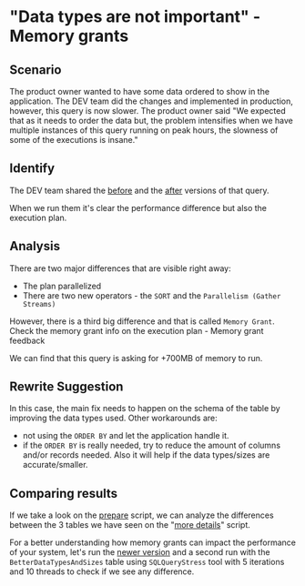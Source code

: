 # "Data types are not important" - Memory grants

## Scenario

The product owner wanted to have some data ordered to show in the application.
The DEV team did the changes and implemented in production, however, this query is now slower. The product owner said "We expected that as it needs to order the data but, the problem intensifies when we have multiple instances of this query running on peak hours, the slowness of some of the executions is insane."

## Identify

The DEV team shared the [before](.\01-Original.sql) and the [after](.\02-NewerVersion.sql) versions of that query.

When we run them it's clear the performance difference but also the execution plan.

## Analysis

There are two major differences that are visible right away:

- The plan parallelized
- There are two new operators - the `SORT` and the `Parallelism (Gather Streams)`

However, there is a third big difference and that is called `Memory Grant`.
Check the memory grant info on the execution plan - Memory grant feedback

We can find that this query is asking for +700MB of memory to run.

## Rewrite Suggestion

In this case, the main fix needs to happen on the schema of the table by improving the data types used.
Other workarounds are:

- not using the `ORDER BY` and let the application handle it.
- if the `ORDER BY` is really needed, try to reduce the amount of columns and/or records needed. Also it will help if the data types/sizes are accurate/smaller.

## Comparing results

If we take a look on the [prepare](.\00-Prepare.sql) script, we can analyze the differences between the 3 tables we have seen on the "[more details](.\04-MoreDetails.sql)" script.

For a better understanding how memory grants can impact the performance of your system, let's run the [newer version](.\02-NewerVersion.sql) and a second run with the `BetterDataTypesAndSizes` table using `SQLQueryStress` tool with 5 iterations and 10 threads to check if we see any difference.
